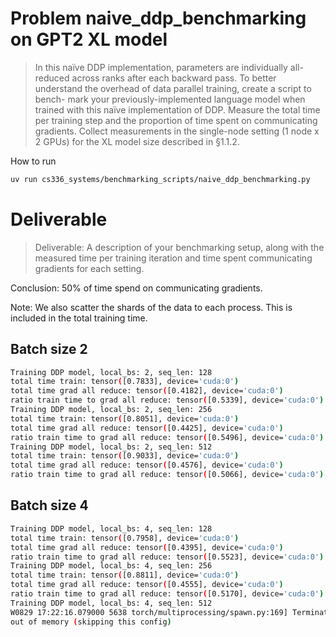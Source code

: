 # Problem naive_ddp_benchmarking on GPT2 XL model

> In this naïve DDP implementation, parameters are individually all-reduced across ranks after each
> backward pass. To better understand the overhead of data parallel training, create a script to bench-
> mark your previously-implemented language model when trained with this naïve implementation of
> DDP. Measure the total time per training step and the proportion of time spent on communicating
> gradients. Collect measurements in the single-node setting (1 node x 2 GPUs) for the XL model size
> described in §1.1.2.

How to run
```bash 
uv run cs336_systems/benchmarking_scripts/naive_ddp_benchmarking.py
```
# Deliverable
> Deliverable: A description of your benchmarking setup, along with the measured time per training iteration and time spent communicating gradients for each setting.

Conclusion: 50% of time spend on communicating gradients. 

Note: We also scatter the shards of the data to each process. This is included in the total training time.

## Batch size 2
```bash
Training DDP model, local_bs: 2, seq_len: 128
total time train: tensor([0.7833], device='cuda:0')
total time grad all reduce: tensor([0.4182], device='cuda:0')
ratio train time to grad all reduce: tensor([0.5339], device='cuda:0')
Training DDP model, local_bs: 2, seq_len: 256
total time train: tensor([0.8051], device='cuda:0')
total time grad all reduce: tensor([0.4425], device='cuda:0')
ratio train time to grad all reduce: tensor([0.5496], device='cuda:0')
Training DDP model, local_bs: 2, seq_len: 512
total time train: tensor([0.9033], device='cuda:0')
total time grad all reduce: tensor([0.4576], device='cuda:0')
ratio train time to grad all reduce: tensor([0.5066], device='cuda:0')
```

## Batch size 4
```bash
Training DDP model, local_bs: 4, seq_len: 128
total time train: tensor([0.7958], device='cuda:0')
total time grad all reduce: tensor([0.4395], device='cuda:0')
ratio train time to grad all reduce: tensor([0.5523], device='cuda:0')
Training DDP model, local_bs: 4, seq_len: 256
total time train: tensor([0.8811], device='cuda:0')
total time grad all reduce: tensor([0.4555], device='cuda:0')
ratio train time to grad all reduce: tensor([0.5170], device='cuda:0')
Training DDP model, local_bs: 4, seq_len: 512
W0829 17:22:16.079000 5638 torch/multiprocessing/spawn.py:169] Terminating process 6979 via signal SIGTERM
out of memory (skipping this config)
```